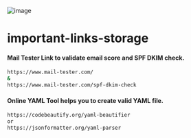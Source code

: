 ![image](https://github.com/rootmarkjoy/important-links-storage/assets/45856526/27f3fb6d-05f5-4829-9eab-0aa19e3ad56b)

# important-links-storage

#### Mail Tester Link to validate email score and SPF DKIM check.
```sh
https://www.mail-tester.com/
&
https://www.mail-tester.com/spf-dkim-check
```

#### Online YAML Tool helps you to create valid YAML file.
```sh
https://codebeautify.org/yaml-beautifier
or
https://jsonformatter.org/yaml-parser
```
